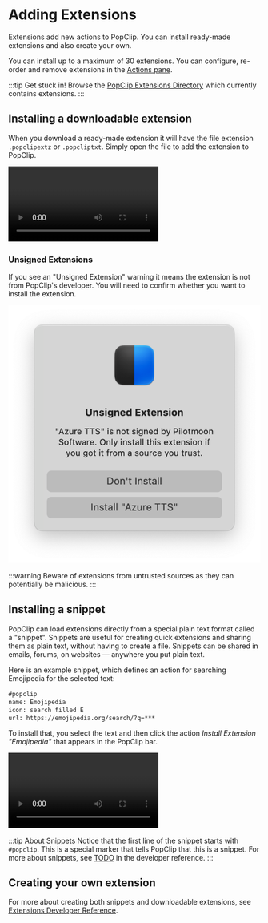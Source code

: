 <script setup lang="ts">
import DirectoryCount from '../components/DirectoryCount.vue'
</script>

# Adding Extensions

Extensions add new actions to PopClip. You can install ready-made extensions and also create your own.

You can install up to a maximum of 30 extensions. You can configure, re-order and remove extensions in the [Actions pane](./settings#action-settings).

:::tip Get stuck in!
Browse the [PopClip Extensions Directory](/extensions/) which currently contains <DirectoryCount /> extensions.
:::

## Installing a downloadable extension

When you download a ready-made extension it will have the file extension `.popclipextz` or `.popcliptxt`. Simply open the file to add the extension to PopClip.

![](./anim-extension-install-4.mp4 "Installing an extension from the directory")

### Unsigned Extensions

If you see an "Unsigned Extension" warning it means the extension is not from PopClip's developer. You will need to confirm whether you want to install the extension.

![](./shot-unsigned-warning.png#pref "Unsigned extension warning")

:::warning
Beware of extensions from untrusted sources as they can potentially be malicious.
:::

## Installing a snippet

PopClip can load extensions directly from a special plain text format called a "snippet". Snippets are useful for creating quick extensions and sharing them as plain text, without having to create a file. Snippets can be shared in emails, forums, on websites — anywhere you put plain text.

Here is an example snippet, which defines an action for searching Emojipedia for the selected text:

```
#popclip
name: Emojipedia
icon: search filled E
url: https://emojipedia.org/search/?q=***
```

To install that, you select the text and then click the action *Install Extension "Emojipedia"* that appears in the PopClip bar.

![](./anim-extension-snippet-2.mp4 "Installing an extension snippet")

:::tip About Snippets
Notice that the first line of the snippet starts with `#popclip`. This is a special marker that tells PopClip that this is a snippet. For more about snippets, see [TODO](#) in the developer reference.
:::

## Creating your own extension

For more about creating both snippets and downloadable extensions, see [Extensions Developer Reference](/ref/).